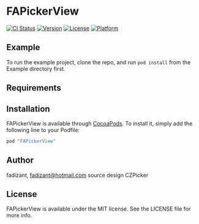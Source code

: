 # FAPickerView

[![CI Status](http://img.shields.io/travis/fadizant/FAPickerView.svg?style=flat)](https://travis-ci.org/fadizant/FAPickerView)
[![Version](https://img.shields.io/cocoapods/v/FAPickerView.svg?style=flat)](http://cocoapods.org/pods/FAPickerView)
[![License](https://img.shields.io/cocoapods/l/FAPickerView.svg?style=flat)](http://cocoapods.org/pods/FAPickerView)
[![Platform](https://img.shields.io/cocoapods/p/FAPickerView.svg?style=flat)](http://cocoapods.org/pods/FAPickerView)

## Example

To run the example project, clone the repo, and run `pod install` from the Example directory first.

## Requirements

## Installation

FAPickerView is available through [CocoaPods](http://cocoapods.org). To install
it, simply add the following line to your Podfile:

```ruby
pod "FAPickerView"
```

## Author

fadizant, fadizant@hotmail.com
source design CZPicker

## License

FAPickerView is available under the MIT license. See the LICENSE file for more info.
